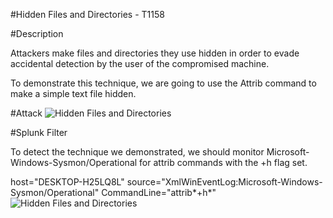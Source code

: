 
#Hidden Files and Directories - T1158

#Description

Attackers make files and directories they use hidden in order to evade accidental detection by the user of the compromised machine.

To demonstrate this technique, we are going to use the Attrib command to make a simple text file hidden.

#Attack
![Hidden Files and Directories](https://user-images.githubusercontent.com/36422282/55605827-434ca580-5744-11e9-9764-f76fb3ccf1e9.PNG)

#Splunk Filter

To detect the technique we demonstrated, we should monitor Microsoft-Windows-Sysmon/Operational for attrib commands with the +h flag set.


host="DESKTOP-H25LQ8L" source="XmlWinEventLog:Microsoft-Windows-Sysmon/Operational" CommandLine="attrib*+h*"
![Hidden Files and Directories](https://user-images.githubusercontent.com/36422282/55605835-4f386780-5744-11e9-8f06-97292b3fdcc8.png)
